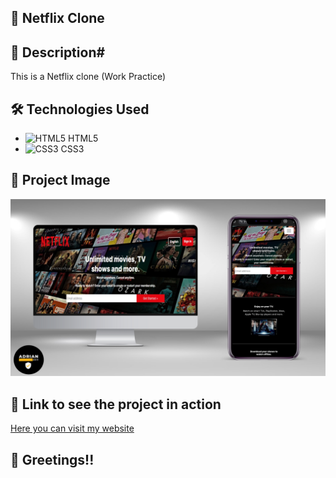 ## :rocket: Netflix Clone

## :page_with_curl: Description#

This is a Netflix clone (Work Practice)

## :hammer_and_wrench: Technologies Used

- ![HTML5](https://img.icons8.com/color/48/000000/html-5--v1.png) HTML5
- ![CSS3](https://img.icons8.com/color/48/000000/css3.png) CSS3

## :camera_flash: Project Image

![My Project](https://github.com/Adrian97G/Netflix-Clone/blob/main/images/Netflix.png)

## :link: Link to see the project in action

[Here you can visit my website](https://netflix-clone-adrian-dev.netlify.app/)

## :wave: Greetings!!
